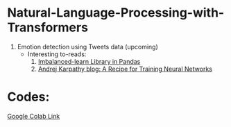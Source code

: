 # Natural-Language-Processing-with-Transformers

1. Emotion detection using Tweets data (upcoming)
   * Interesting to-reads:
        1. <a href="https://imbalanced-learn.org/stable/" target="_blank">Imbalanced-learn Library in Pandas</a>
        2. <a href="https://karpathy.github.io/2019/04/25/recipe/" target="_blank">Andrej Karpathy blog: A Recipe for Training Neural Networks</a>
    


# Codes:

<a href="https://colab.research.google.com/drive/14ClK2X67GRQbSLpLk6sU-9z03rK36dfc?authuser=0#scrollTo=6iTiotk5X5O8" target="_blank">Google Colab Link</a>

